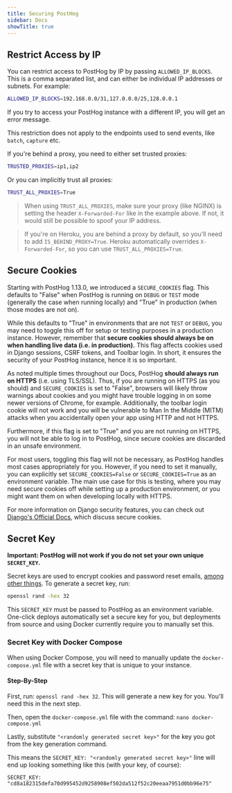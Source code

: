 ```yaml
---
title: Securing PostHog
sidebar: Docs
showTitle: true
---
```


## Restrict Access by IP

You can restrict access to PostHog by IP by passing `ALLOWED_IP_BLOCKS`. This is a comma separated list, and can either be individual IP addresses or subnets. For example:

```bash
ALLOWED_IP_BLOCKS=192.168.0.0/31,127.0.0.0/25,128.0.0.1
```

If you try to access your PostHog instance with a different IP, you will get an error message.

This restriction does not apply to the endpoints used to send events, like `batch`, `capture` etc.

If you're behind a proxy, you need to either set trusted proxies:
```bash
TRUSTED_PROXIES=ip1,ip2
```
Or you can implicitly trust all proxies:

```bash
TRUST_ALL_PROXIES=True
```

> When using `TRUST_ALL_PROXIES`, make sure your proxy (like NGINX) is setting the header `X-Forwarded-For` like in the example above. If not, it would still be possible to spoof your IP address.

> If you're on Heroku, you are behind a proxy by default, so you'll need to add `IS_BEHIND_PROXY=True`. Heroku automatically overrides `X-Forwarded-For`, so you can use `TRUST_ALL_PROXIES=True`.

## Secure Cookies

Starting with PostHog 1.13.0, we introduced a `SECURE_COOKIES` flag. This defaults to "False" when PostHog is running on `DEBUG` or `TEST` mode (generally the case when running locally) and "True" in production (when those modes are not on).

While this defaults to "True" in environments that are not `TEST` or `DEBUG`, you may need to toggle this off for setup or testing purposes in a production instance. However, remember that **secure cookies should always be on when handling live data (i.e. in production).** This flag affects cookies used in Django sessions, CSRF tokens, and Toolbar login. In short, it ensures the security of your PostHog instance, hence it is so important.

As noted multiple times throughout our Docs, PostHog **should always run on HTTPS** (i.e. using TLS/SSL). Thus, if you are running on HTTPS (as you should) and `SECURE_COOKIES` is set to "False", browsers will likely throw warnings about cookies and you might have trouble logging in on some newer versions of Chrome, for example. Additionally, the toolbar login cookie will not work and you will be vulnerable to Man In the Middle (MITM) attacks when you accidentally open your app using HTTP and not HTTPS.

Furthermore, if this flag is set to "True" and you are not running on HTTPS, you will not be able to log in to PostHog, since secure cookies are discarded in an unsafe environment.

For most users, toggling this flag will not be necessary, as PostHog handles most cases appropriately for you. However, if you need to set it manually, you can explicitly set `SECURE_COOKIES=False` or `SECURE_COOKIES=True` as an environment variable. The main use case for this is testing, where you may need secure cookies off while setting up a production environment, or you might want them on when developing locally with HTTPS. 

For more information on Django security features, you can check out [Django's Official Docs](https://docs.djangoproject.com/en/3.1/topics/security/), which discuss secure cookies. 

## Secret Key

**Important: PostHog will not work if you do not set your own unique `SECRET_KEY`.**

Secret keys are used to encrypt cookies and password reset emails, [among other things](https://docs.djangoproject.com/en/3.0/ref/settings/#secret-key). To generate a secret key, run:

```bash
openssl rand -hex 32
```

This `SECRET_KEY` must be passed to PostHog as an environment variable. One-click deploys automatically set a secure key for you, but deployments from source and using Docker currently require you to manually set this. 

### Secret Key with Docker Compose

When using Docker Compose, you will need to manually update the `docker-compose.yml` file with a secret key that is unique to your instance.

#### Step-By-Step

First, run: `openssl rand -hex 32`. This will generate a new key for you. You'll need this in the next step.

Then, open the `docker-compose.yml` file with the command: `nano docker-compose.yml`

Lastly, substitute `"<randomly generated secret key>"` for the key you got from the key generation command.

This means the `SECRET_KEY: "<randomly generated secret key>"` line will end up looking something like this (with your key, of course):
```
SECRET_KEY: "cd8a182315defa70d995452d9258908ef502da512f52c20eeaa7951d0bb96e75"
```